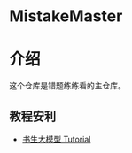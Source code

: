 # MistakeMaster

# 介绍

这个仓库是错题练练看的主仓库。

## 教程安利
- [书生大模型 Tutorial](https://github.com/InternLM/Tutorial)
